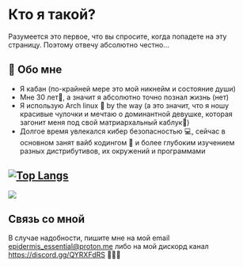 # Кто я такой? 

Разумеется это первое, что вы спросите, когда попадете на эту страницу. Поэтому отвечу абсолютно честно...

## 🐗 Обо мне
- Я кабан (по-крайней мере это мой никнейм и состояние души)
- Мне 30 лет👴, а значит я абсолютно точно познал жизнь (нет)
- Я использую Arch linux 🐧 by the way (а это значит, что я ношу красивые чулочки и мечтаю о доминантной девушке, которая загонит меня под свой матриархальный каблук👠)
- Долгое время увлекался кибер безопасностью 💻, сейчас в основном занят вайб кодингом 🤪 и более глубоким изучением разных дистрибутивов, их окружений и программами

## [![Top Langs](https://github-readme-stats.vercel.app/api/top-langs/?username=kabanbtw&layout=compact)](https://github.com/anuraghazra/github-readme-stats)
![](https://komarev.com/ghpvc/?username=your-github-kabanbtw&color=blueviolet)
## Связь со мной

В случае надобности, пишите мне на мой email epidermis_essential@proton.me либо на мой дискорд канал https://discord.gg/QYRXFdRS 🐗🐗🐗
